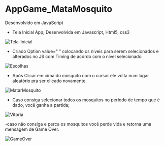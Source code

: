 
# AppGame_MataMosquito
Desenvolvido em JavaScript

- Tela Inicial App, Desenvolvida em Javascript, Html5, css3

![Tela-Inicial](https://user-images.githubusercontent.com/67661998/117997208-28808e00-b319-11eb-8f1d-4a7a943b3ce1.jpg)



- Criado Option value=" " colocando os níveis para serem selecionados e alterados no JS com Timing de acordo
com o nível selecionado

![Escolhas](https://user-images.githubusercontent.com/67661998/117997230-2dddd880-b319-11eb-8913-88a62e7907e8.jpg)


- Após Clicar em cima do mosquito com o cursor ele volta num lugar aleatório pra ser clicado novamente.

![MatarMosquito](https://user-images.githubusercontent.com/67661998/117997253-3209f600-b319-11eb-80c9-ec12cdb9d15f.jpg)


- Caso consiga selecionar todos os mosquitos no período de tempo que é dado, você ganha a partida;

![Vitoria](https://user-images.githubusercontent.com/67661998/117997275-36361380-b319-11eb-80f7-75f8369d1e8f.jpg)



-caso não consiga e perca os mosquitos você perde vida e retorna uma mensagem de Game Over.

![GameOver](https://user-images.githubusercontent.com/67661998/117997300-3a623100-b319-11eb-9e0f-f7a0363a2559.jpg)

